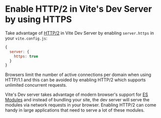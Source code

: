 # Enable HTTP/2 in Vite's Dev Server by using HTTPS

Take advantage of [HTTP/2](https://developer.mozilla.org/en-US/docs/Glossary/HTTP_2) in Vite Dev Server by enabling `server.https` in your `vite.config.js`:

```js
{
  server: {
    https: true
  }
}
```

Browsers limit the number of active connections per domain when using HTTP/1.1 and this can be avoided by enabling HTTP/2 which supports unlimited concurrent requests.

Vite's Dev server takes advantage of modern browser's support for [ES Modules](https://developer.mozilla.org/en-US/docs/Web/JavaScript/Guide/Modules) and instead of bundling your site, the dev server will serve the modules via network requests in your browser. Enabling HTTP/2 can come handy in large applications that need to serve a lot of these modules.
